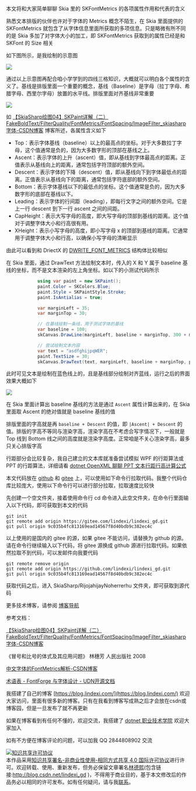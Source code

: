 
本文将和大家简单聊聊 Skia 里的 SKFontMetrics 的各项属性作用和代表的含义

<!--more-->


<!-- 发布 -->
<!-- 博客 -->

熟悉文本排版的伙伴也许对于字体的 Metrics 概念不陌生，在 Skia 里面提供的 SKFontMetrics 就包含了从字体信息里面所获取的多项信息。只是略微有所不同的是 Skia 多加了对字体大小的加工，即 SKFontMetrics 获取到的属性已经是和 SKFont 的 Size 相关

如下图所示，是我绘制的示意图

<!-- ![](image/dotnet 简单聊聊 Skia 里的 SKFontMetrics 的各项属性作用/dotnet 简单聊聊 Skia 里的 SKFontMetrics 的各项属性作用0.png) -->
![](http://cdn.lindexi.site/lindexi%2F20241221100406783.jpg)

通过以上示意图再配合咱小学学到的四线三格知识，大概就可以明白各个属性的含义了。基线是排版里面一个重要的概念，基线（Baseline）是字母（拉丁字母、希腊字母、西里尔字母）放置的水平线。排版里面对齐基线非常重要

<!-- ![](image/dotnet 简单聊聊 Skia 里的 SKFontMetrics 的各项属性作用/dotnet 简单聊聊 Skia 里的 SKFontMetrics 的各项属性作用1.png) -->
![](http://cdn.lindexi.site/lindexi%2F20241221107474814.jpg)

如 [【SkiaSharp绘图04】SKPaint详解（二）FakeBoldText/FilterQuality/FontMetrics/FontSpacing/ImageFilter_skiasharp 字体-CSDN博客](https://blog.csdn.net/TyroneKing/article/details/139665911 ) 博客所述，各属性含义如下

- Top：表示字体基线（baseline）以上的最高点的坐标。对于大多数拉丁字母，这个值通常是负的，因为大多数字形的顶部在基线之上。
- Ascent：表示字体的上升（ascent）值，即从基线到字体最高点的距离。正值表示从基线向上的距离，通常包括字符顶部的额外空间。
- Descent：表示字体的下降（descent）值，即从基线向下到字体最低点的距离。正值表示从基线向下的距离，通常包括字符底部的额外空间。
- Bottom：表示字体基线以下的最低点的坐标。这个值通常是负的，因为大多数字形的底部在基线以下。
- Leading：表示字体的行间距（leading），即每行文字之间的额外空间。它是上一行 descent 到下一行 ascent 之间的间距。
- CapHeight：表示大写字母的高度，即大写字母的顶部到基线的距离。这个值对于调整字体大小和行高很有用。
- XHeight：表示小写字母的高度，即小写字母 x 的顶部到基线的距离。它通常用于调整字体大小和行高，以确保小写字母的清晰显示

由此可以看到和 DriectX 的 [DWRITE_FONT_METRICS](https://learn.microsoft.com/en-us/windows/win32/api/dwrite/ns-dwrite-dwrite_font_metrics) 结构体比较相似

在 Skia 里面，通过 DrawText 方法绘制文本时，传入的 X 和 Y 属于 baseline 基线的坐标，而不是文本渲染的左上角坐标。如以下的小测试代码所示

```csharp
            using var paint = new SKPaint();
            paint.Color = SKColors.Blue;
            paint.Style = SKPaintStyle.Stroke;
            paint.IsAntialias = true;

            var marginLeft = 35;
            var marginTop = 30;

            // 在基线绘制一条线，用于测试字体的基线
            var baseline = 100;
            skCanvas.DrawLine(marginLeft, baseline + marginTop, 300 + marginLeft, baseline + marginTop, paint);

            // 尝试绘制文本内容
            var text = "asdfghijpqWER";
            paint.TextSize = 30;
            skCanvas.DrawText(text, marginLeft, baseline + marginTop, paint);
```

此时可见文本是绘制在蓝色线上的，且是基线部分绘制对齐蓝线，运行之后的界面效果大概如下

<!-- ![](image/dotnet 简单聊聊 Skia 里的 SKFontMetrics 的各项属性作用/dotnet 简单聊聊 Skia 里的 SKFontMetrics 的各项属性作用2.png) -->
![](http://cdn.lindexi.site/lindexi%2F2024122110963978.jpg)

在 Skia 里面计算出 baseline 基线的方法是通过 `Ascent` 属性计算出来的，在 Skia 里面取 Ascent 的绝对值就是 baseline 基线的值

排版里面的字高就是再 `baseline + Descent` 的值，即 `|Ascent| + Descent` 的值。排版的字高不等同与渲染字高，渲染字高在不考虑合写字情况下，一般就是 Top 线到 Bottom 线之间的高度就是渲染字高度。正常咱是不关心渲染字高，最多只关心排版字高

行距部分会比较复杂，我自己建立的文本库就准备尝试模拟 WPF 的行距算法或 PPT 的行距算法，详细请看 [dotnet OpenXML 聊聊 PPT 文本行距行高计算公式](https://blog.lindexi.com/post/dotnet-OpenXML-%E8%81%8A%E8%81%8A-PPT-%E6%96%87%E6%9C%AC%E8%A1%8C%E8%B7%9D%E8%A1%8C%E9%AB%98%E8%AE%A1%E7%AE%97%E5%85%AC%E5%BC%8F.html )

本文代码放在 [github](https://github.com/lindexi/lindexi_gd/tree/9c035b4fc813169ead14567f8d40bdb9c382ec4c/SkiaSharp/RijojahijayNoherrerhu) 和 [gitee](https://gitee.com/lindexi/lindexi_gd/tree/9c035b4fc813169ead14567f8d40bdb9c382ec4c/SkiaSharp/RijojahijayNoherrerhu) 上，可以使用如下命令行拉取代码。我整个代码仓库比较庞大，使用以下命令行可以进行部分拉取，拉取速度比较快

先创建一个空文件夹，接着使用命令行 cd 命令进入此空文件夹，在命令行里面输入以下代码，即可获取到本文的代码

```
git init
git remote add origin https://gitee.com/lindexi/lindexi_gd.git
git pull origin 9c035b4fc813169ead14567f8d40bdb9c382ec4c
```

以上使用的是国内的 gitee 的源，如果 gitee 不能访问，请替换为 github 的源。请在命令行继续输入以下代码，将 gitee 源换成 github 源进行拉取代码。如果依然拉取不到代码，可以发邮件向我要代码

```
git remote remove origin
git remote add origin https://github.com/lindexi/lindexi_gd.git
git pull origin 9c035b4fc813169ead14567f8d40bdb9c382ec4c
```

获取代码之后，进入 SkiaSharp/RijojahijayNoherrerhu 文件夹，即可获取到源代码

更多技术博客，请参阅 [博客导航](https://blog.lindexi.com/post/%E5%8D%9A%E5%AE%A2%E5%AF%BC%E8%88%AA.html )

参考文档：

[【SkiaSharp绘图04】SKPaint详解（二）FakeBoldText/FilterQuality/FontMetrics/FontSpacing/ImageFilter_skiasharp 字体-CSDN博客](https://blog.csdn.net/TyroneKing/article/details/139665911 ) 

《冒号和比号的体式及其应用问题》 林穗芳 人民出版社 2008

[中文字体的FontMetrics解析-CSDN博客](https://blog.csdn.net/loveyou388i/article/details/115934795 )

[术语表 - FontForge 与字体设计 - UDN开源文档](https://doc.yonyoucloud.com/doc/wiki/project/fontforge-and-font-design/glossary.html )


我搭建了自己的博客 [https://blog.lindexi.com/](https://blog.lindexi.com/) 欢迎大家访问，里面有很多新的博客。只有在我看到博客写成熟之后才会放在csdn或博客园，但是一旦发布了就不再更新

如果在博客看到有任何不懂的，欢迎交流，我搭建了 [dotnet 职业技术学院](https://t.me/dotnet_campus) 欢迎大家加入

如有不方便在博客评论的问题，可以加我 QQ 2844808902 交流

<a rel="license" href="http://creativecommons.org/licenses/by-nc-sa/4.0/"><img alt="知识共享许可协议" style="border-width:0" src="https://licensebuttons.net/l/by-nc-sa/4.0/88x31.png" /></a><br />本作品采用<a rel="license" href="http://creativecommons.org/licenses/by-nc-sa/4.0/">知识共享署名-非商业性使用-相同方式共享 4.0 国际许可协议</a>进行许可。欢迎转载、使用、重新发布，但务必保留文章署名[林德熙](http://blog.csdn.net/lindexi_gd)(包含链接:http://blog.csdn.net/lindexi_gd )，不得用于商业目的，基于本文修改后的作品务必以相同的许可发布。如有任何疑问，请与我[联系](mailto:lindexi_gd@163.com)。